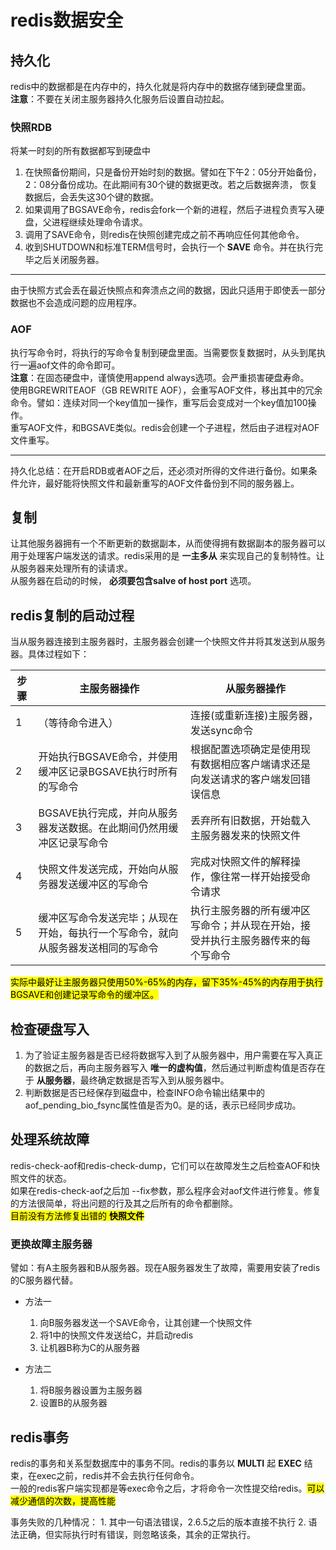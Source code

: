 
# redis数据安全

## 持久化
redis中的数据都是在内存中的，持久化就是将内存中的数据存储到硬盘里面。  
**注意**：不要在关闭主服务器持久化服务后设置自动拉起。

### 快照RDB
将某一时刻的所有数据都写到硬盘中  
1. 在快照备份期间，只是备份开始时刻的数据。譬如在下午2：05分开始备份，2：08分备份成功。在此期间有30个键的数据更改。若之后数据奔溃， 恢复数据后，会丢失这30个键的数据。  
2. 如果调用了BGSAVE命令，redis会fork一个新的进程，然后子进程负责写入硬盘，父进程继续处理命令请求。  
3. 调用了SAVE命令，则redis在快照创建完成之前不再响应任何其他命令。  
4. 收到SHUTDOWN和标准TERM信号时，会执行一个 **SAVE** 命令。并在执行完毕之后关闭服务器。    

---
由于快照方式会丢在最近快照点和奔溃点之间的数据，因此只适用于即使丢一部分数据也不会造成问题的应用程序。

### AOF
执行写命令时，将执行的写命令复制到硬盘里面。当需要恢复数据时，从头到尾执行一遍aof文件的命令即可。  
**注意**：在固态硬盘中，谨慎使用append always选项。会严重损害硬盘寿命。  
使用BGREWRITEAOF（GB REWRITE AOF），会重写AOF文件，移出其中的冗余命令。譬如：连续对同一个key值加一操作，重写后会变成对一个key值加100操作。  
重写AOF文件，和BGSAVE类似。redis会创建一个子进程，然后由子进程对AOF文件重写。  

---
持久化总结：在开启RDB或者AOF之后，还必须对所得的文件进行备份。如果条件允许，最好能将快照文件和最新重写的AOF文件备份到不同的服务器上。  

## 复制
让其他服务器拥有一个不断更新的数据副本，从而使得拥有数据副本的服务器可以用于处理客户端发送的请求。redis采用的是 **一主多从** 来实现自己的复制特性。让从服务器来处理所有的读请求。  
从服务器在启动的时候， **必须要包含salve of host port** 选项。

## redis复制的启动过程
当从服务器连接到主服务器时，主服务器会创建一个快照文件并将其发送到从服务器。具体过程如下：  

步骤  |  主服务器操作  |  从服务器操作 
----- | ------ | -------
1 | （等待命令进入） | 连接(或重新连接)主服务器，发送sync命令
2 |开始执行BGSAVE命令，并使用缓冲区记录BGSAVE执行时所有的写命令 |根据配置选项确定是使用现有数据相应客户端请求还是向发送请求的客户端发回错误信息
3 | BGSAVE执行完成，并向从服务器发送数据。在此期间仍然用缓冲区记录写命令 | 丢弃所有旧数据，开始载入主服务器发来的快照文件
4 | 快照文件发送完成，开始向从服务器发送缓冲区的写命令 | 完成对快照文件的解释操作，像往常一样开始接受命令请求
5 | 缓冲区写命令发送完毕；从现在开始，每执行一个写命令，就向从服务器发送相同的写命令 | 执行主服务器的所有缓冲区写命令；并从现在开始，接受并执行主服务器传来的每个写命令

<mark>实际中最好让主服务器只使用50%-65%的内存，留下35%-45%的内存用于执行BGSAVE和创建记录写命令的缓冲区。<mark>

## 检查硬盘写入
1. 为了验证主服务器是否已经将数据写入到了从服务器中，用户需要在写入真正的数据之后，再向主服务器写入 **唯一的虚构值**，然后通过判断虚构值是否存在于 **从服务器**，最终确定数据是否写入到从服务器中。 
2. 判断数据是否已经保存到磁盘中，检查INFO命令输出结果中的aof_pending_bio_fsync属性值是否为0。是的话，表示已经同步成功。

## 处理系统故障
redis-check-aof和redis-check-dump，它们可以在故障发生之后检查AOF和快照文件的状态。  
如果在redis-check-aof之后加 --fix参数，那么程序会对aof文件进行修复。修复的方法很简单，将出问题的行及其之后所有的命令都删除。  
<mark>目前没有方法修复出错的 **快照文件** <mark>
### 更换故障主服务器
譬如：有A主服务器和B从服务器。现在A服务器发生了故障，需要用安装了redis的C服务器代替。  

* 方法一  
	1. 向B服务器发送一个SAVE命令，让其创建一个快照文件
	2. 将1中的快照文件发送给C，并启动redis
	3. 让机器B称为C的从服务器

* 方法二
	1. 将B服务器设置为主服务器
	2. 设置B的从服务器
 
## redis事务
redis的事务和关系型数据库中的事务不同。redis的事务以 **MULTI** 起 **EXEC** 结束，在exec之前，redis并不会去执行任何命令。  
一般的redis客户端实现都是等exec命令之后，才将命令一次性提交给redis。<mark>可以减少通信的次数，提高性能<mark>  

事务失败的几种情况：
	1. 其中一句语法错误，2.6.5之后的版本直接不执行
	2. 语法正确，但实际执行时有错误，则忽略该条，其余的正常执行。